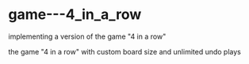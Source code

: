 # game---4_in_a_row
implementing a version of the game "4 in a row"

the game "4 in a row" with custom board size and unlimited undo plays 
